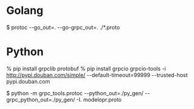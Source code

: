 
# Golang
<!-- 
    go get google.golang.org/grpc
    go get google.golang.org/grpc/cmd/protoc-gen-go-grpc@latest
 -->
$ protoc --go_out=. --go-grpc_out=. ./*.proto

# Python

% pip install grpclib protobuf
% pip install grpcio  grpcio-tools -i http://pypi.douban.com/simple/ --default-timeout=99999 --trusted-host pypi.douban.com

$ python -m grpc_tools.protoc --python_out=./py_gen/ --grpc_python_out=./py_gen/ -I. modelopr.proto
